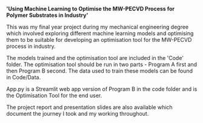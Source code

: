 **﻿'Using Machine Learning to Optimise the MW-PECVD Process for Polymer Substrates in Industry'**

This was my final year project during my mechanical engineering degree which involved exploring different machine learning models and optimising them to be suitable for developing an optimisation tool for the MW-PECVD process in industry. 

The models trained and the optimisation tool are included in the 'Code' folder. The optimisation tool should be run in two parts - Program A first and then Program B second. The data used to train these models can be found in Code/Data.

App.py is a Streamlit web app version of Program B in the code folder and is the Optimisation Tool for the end user.

The project report and presentation slides are also available which document the journey I took and my working throughout.
